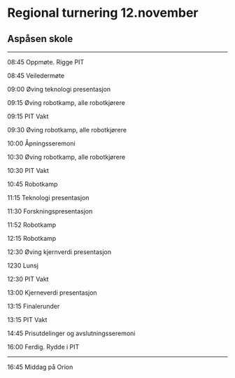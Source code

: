 # Regional turnering 12.november

## Aspåsen skole

---
08:45 Oppmøte. Rigge PIT

08:45 Veiledermøte

09:00 Øving teknologi presentasjon

09:15 Øving robotkamp, alle robotkjørere

09:15 PIT Vakt

09:30 Øving robotkamp, alle robotkjørere

10:00 Åpningsseremoni

10:30 Øving robotkamp, alle robotkjørere

10:30 PIT Vakt

10:45 Robotkamp

11:15 Teknologi presentasjon

11:30 Forskningspresentasjon

11:52 Robotkamp

12:15 Robotkamp

12:30 Øving kjernverdi presentasjon

1230 Lunsj

12:30 PIT Vakt

13:00 Kjerneverdi presentasjon

13:15 Finalerunder

13:15 PIT Vakt

14:45 Prisutdelinger og avslutningsseremoni

16:00 Ferdig. Rydde i PIT

---
16:45 Middag på Orion



